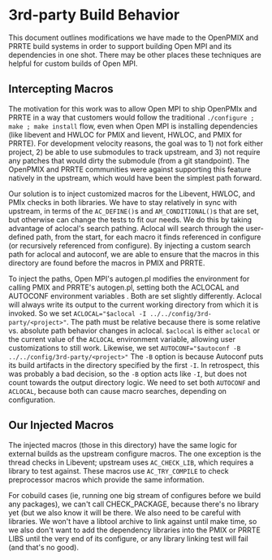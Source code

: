 # 3rd-party Build Behavior

This document outlines modifications we have made to the OpenPMIX and
PRRTE build systems in order to support building Open MPI and its
dependencies in one shot.  There may be other places these techniques
are helpful for custom builds of Open MPI.

## Intercepting Macros

The motivation for this work was to allow Open MPI to ship OpenPMIx
and PRRTE in a way that customers would follow the traditional
`./configure ; make ; make install` flow, even when Open MPI is
installing dependencies (like libevent and HWLOC for PMIX and lievent,
HWLOC, and PMIX for PRRTE).  For development velocity reasons, the
goal was to 1) not fork either project, 2) be able to use submodules
to track upstream, and 3) not require any patches that would dirty the
submodule (from a git standpoint).  The OpenPMIX and PRRTE communities
were against supporting this feature natively in the upstream, which
would have been the simplest path forward.

Our solution is to inject customized macros for the Libevent, HWLOC,
and PMIx checks in both libraries.  We have to stay relatively in sync
with upstream, in terms of the `AC_DEFINE()`s and `AM_CONDITIONAL()`s
that are set, but otherwise can change the tests to fit our needs.  We
do this by taking advantage of aclocal's search pathing.  Aclocal will
search through the user-defined path, from the start, for each macro
it finds referenced in configure (or recursively referenced from
configure).  By injecting a custom search path for aclocal and
autoconf, we are able to ensure that the macros in this directory are
found before the macros in PMIX and PRRTE.

To inject the paths, Open MPI's autogen.pl modifies the environment
for calling PMIX and PRRTE's autogen.pl, setting both the ACLOCAL and
AUTOCONF environment variables .  Both are set slightly differently.
Aclocal will always write its output to the current working directory
from which it is invoked.  So we set `ACLOCAL="$aclocal -I
../../config/3rd-party/<project>"`.  The path must be relative because
there is some relative vs. absolute path behavior changes in aclocal.
`$aclocal` is either `aclocal` or the current value of the `ACLOCAL`
environment variable, allowing user customizations to still work.
Likewise, we set `AUTOCONF="$autoconf -B
../../config/3rd-party/<project>"`  The `-B` option is because
Autoconf puts its build artifacts in the directory specified by the
first `-I`.  In retrospect, this was probably a bad decision, so the
`-B` option acts like `-I`, but does not count towards the output
directory logic.  We need to set both `AUTOCONF` and `ACLOCAL`,
because both can cause macro searches, depending on configuration.

## Our Injected Macros

The injected macros (those in this directory) have the same logic for
external builds as the upstream configure macros.  The one exception
is the thread checks in Libevent; upstream uses `AC_CHECK_LIB`, which
requires a library to test against.  These macros use `AC_TRY_COMPILE`
to check preprocessor macros which provide the same information.

For cobuild cases (ie, running one big stream of configures before we
build any packages), we can't call CHECK_PACKAGE, because there's no
library yet (but we also know it will be there.  We also need to be
careful with libraries.  We won't have a libtool archive to link
against until make time, so we also don't want to add the dependency
libraries into the PMIX or PRRTE LIBS until the very end of its
configure, or any library linking test will fail (and that's no good).
